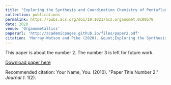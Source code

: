 ```yaml
---
title: "Exploring the Synthesis and Coordination Chemistry of Pentafluorophenylcopper: Organocopper Polyanions and Coordination Networks"
collection: publications
permalink: https://pubs.acs.org/doi/10.1021/acs.organomet.0c00570
date: 2020
venue: 'Organometallics'
paperurl: 'http://academicpages.github.io/files/paper2.pdf'
citation: 'Murray-Watson and Pike (2020). &quot;Exploring the Synthesis and Coordination Chemistry of Pentafluorophenylcopper: Organocopper Polyanions and Coordination Networks.&quot; <i>Organometallics</i>. 1(1)'
---
```

This paper is about the number 2. The number 3 is left for future work.

[Download paper here](http://academicpages.github.io/files/paper2.pdf)

Recommended citation: Your Name, You. (2010). "Paper Title Number 2." <i>Journal 1</i>. 1(2).

